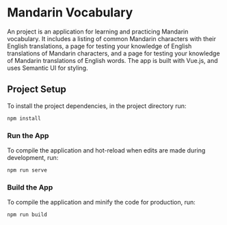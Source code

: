 # Mandarin Vocabulary

An project is an application for learning and practicing Mandarin vocabulary. It includes a listing of common Mandarin characters with their English translations, a page for testing your knowledge of English translations of Mandarin characters, and a page for testing your knowledge of Mandarin translations of English words. The app is built with Vue.js, and uses Semantic UI for styling.

## Project Setup

To install the project dependencies, in the project directory run:

```
npm install
```

### Run the App

To compile the application and hot-reload when edits are made during development, run:

```
npm run serve
```

### Build the App

To compile the application and minify the code for production, run:

```
npm run build
```
